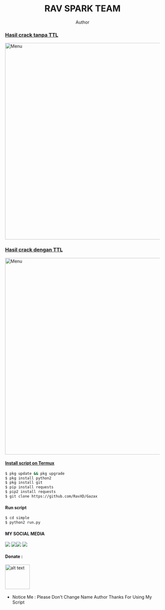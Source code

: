 <h1 align="center">
  RAV SPARK TEAM
</h1>
</div>
<p align="center">
  Author <a href=" RavXDb</a>
</p>
<p align="center">
 
### Hasil crack tanpa TTL
 <img src="https://github.com/RavXD/Gazax/blob/main/Screenshot_2021-07-04-21-14-42-83_84d3000e3f4017145260f7618db1d683.jpg" width="640" title="Menu" alt="Menu">
</p>

### Hasil crack dengan TTL
 <img src="https://github.com/RavXD/Gazax/blob/main/IMG_20210715_111220.jpg" width="640" title="Menu" alt="Menu">
</p>


#### Install script on Termux
```bash
$ pkg update && pkg upgrade
$ pkg install python2
$ pkg install git
$ pip install requests
$ pip2 install requests
$ git clone https://github.com/RavXD/Gazax
```
#### Run script
```bash
$ cd simple
$ python2 run.py
```
#### MY SOCIAL MEDIA

[![](https://img.shields.io/badge/Github-black?logo=Github&logoColor=black&labelColor=white)](https://github.com/RavXD/Gazax)
[![](https://img.shields.io/badge/Facebook-blue?logo=Facebook&logoColor=blue&labelColor=white)](https://www.https://www.facebook.com/muhammad.hanyauntukmu)[![](https://img.shields.io/badge/Instagram-red?logo=Instagram&logoColor=red&labelColor=white)](https://www.instagram.com/ziiro24/) [![](https://img.shields.io/badge/Whatsapp-CHAT-red?logo=Whatsapp&logoColor=Brightgreen&labelColor=white)](https://wa.me/6285229323951?text=Asalamualaikum+bang)

#### Donate :

<a href="https://wa.me/6285229323951?text=Saya%20ingin%20donasi%20bang"><img src="https://upload.wikimedia.org/wikipedia/commons/6/6b/WhatsApp.svg" alt="alt text" width="80" height="80"></a> &nbsp;&nbsp;

* Notice Me : Please Don't Change Name Author
Thanks For Using My Script
